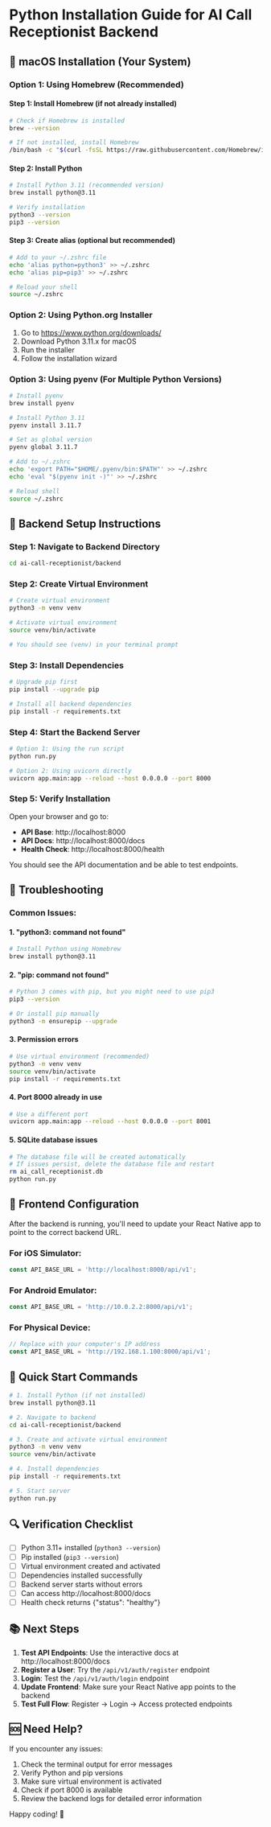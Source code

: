 # Python Installation Guide for AI Call Receptionist Backend

## 🍎 macOS Installation (Your System)

### Option 1: Using Homebrew (Recommended)

#### Step 1: Install Homebrew (if not already installed)
```bash
# Check if Homebrew is installed
brew --version

# If not installed, install Homebrew
/bin/bash -c "$(curl -fsSL https://raw.githubusercontent.com/Homebrew/install/HEAD/install.sh)"
```

#### Step 2: Install Python
```bash
# Install Python 3.11 (recommended version)
brew install python@3.11

# Verify installation
python3 --version
pip3 --version
```

#### Step 3: Create alias (optional but recommended)
```bash
# Add to your ~/.zshrc file
echo 'alias python=python3' >> ~/.zshrc
echo 'alias pip=pip3' >> ~/.zshrc

# Reload your shell
source ~/.zshrc
```

### Option 2: Using Python.org Installer

1. Go to https://www.python.org/downloads/
2. Download Python 3.11.x for macOS
3. Run the installer
4. Follow the installation wizard

### Option 3: Using pyenv (For Multiple Python Versions)

```bash
# Install pyenv
brew install pyenv

# Install Python 3.11
pyenv install 3.11.7

# Set as global version
pyenv global 3.11.7

# Add to ~/.zshrc
echo 'export PATH="$HOME/.pyenv/bin:$PATH"' >> ~/.zshrc
echo 'eval "$(pyenv init -)"' >> ~/.zshrc

# Reload shell
source ~/.zshrc
```

## 🚀 Backend Setup Instructions

### Step 1: Navigate to Backend Directory
```bash
cd ai-call-receptionist/backend
```

### Step 2: Create Virtual Environment
```bash
# Create virtual environment
python3 -m venv venv

# Activate virtual environment
source venv/bin/activate

# You should see (venv) in your terminal prompt
```

### Step 3: Install Dependencies
```bash
# Upgrade pip first
pip install --upgrade pip

# Install all backend dependencies
pip install -r requirements.txt
```

### Step 4: Start the Backend Server
```bash
# Option 1: Using the run script
python run.py

# Option 2: Using uvicorn directly
uvicorn app.main:app --reload --host 0.0.0.0 --port 8000
```

### Step 5: Verify Installation
Open your browser and go to:
- **API Base**: http://localhost:8000
- **API Docs**: http://localhost:8000/docs
- **Health Check**: http://localhost:8000/health

You should see the API documentation and be able to test endpoints.

## 🔧 Troubleshooting

### Common Issues:

#### 1. "python3: command not found"
```bash
# Install Python using Homebrew
brew install python@3.11
```

#### 2. "pip: command not found"
```bash
# Python 3 comes with pip, but you might need to use pip3
pip3 --version

# Or install pip manually
python3 -m ensurepip --upgrade
```

#### 3. Permission errors
```bash
# Use virtual environment (recommended)
python3 -m venv venv
source venv/bin/activate
pip install -r requirements.txt
```

#### 4. Port 8000 already in use
```bash
# Use a different port
uvicorn app.main:app --reload --host 0.0.0.0 --port 8001
```

#### 5. SQLite database issues
```bash
# The database file will be created automatically
# If issues persist, delete the database file and restart
rm ai_call_receptionist.db
python run.py
```

## 📱 Frontend Configuration

After the backend is running, you'll need to update your React Native app to point to the correct backend URL.

### For iOS Simulator:
```typescript
const API_BASE_URL = 'http://localhost:8000/api/v1';
```

### For Android Emulator:
```typescript
const API_BASE_URL = 'http://10.0.2.2:8000/api/v1';
```

### For Physical Device:
```typescript
// Replace with your computer's IP address
const API_BASE_URL = 'http://192.168.1.100:8000/api/v1';
```

## 🎯 Quick Start Commands

```bash
# 1. Install Python (if not installed)
brew install python@3.11

# 2. Navigate to backend
cd ai-call-receptionist/backend

# 3. Create and activate virtual environment
python3 -m venv venv
source venv/bin/activate

# 4. Install dependencies
pip install -r requirements.txt

# 5. Start server
python run.py
```

## 🔍 Verification Checklist

- [ ] Python 3.11+ installed (`python3 --version`)
- [ ] Pip installed (`pip3 --version`)
- [ ] Virtual environment created and activated
- [ ] Dependencies installed successfully
- [ ] Backend server starts without errors
- [ ] Can access http://localhost:8000/docs
- [ ] Health check returns {"status": "healthy"}

## 📚 Next Steps

1. **Test API Endpoints**: Use the interactive docs at http://localhost:8000/docs
2. **Register a User**: Try the `/api/v1/auth/register` endpoint
3. **Login**: Test the `/api/v1/auth/login` endpoint
4. **Update Frontend**: Make sure your React Native app points to the backend
5. **Test Full Flow**: Register → Login → Access protected endpoints

## 🆘 Need Help?

If you encounter any issues:
1. Check the terminal output for error messages
2. Verify Python and pip versions
3. Make sure virtual environment is activated
4. Check if port 8000 is available
5. Review the backend logs for detailed error information

Happy coding! 🚀
